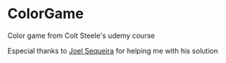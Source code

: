 # ColorGame
Color game from Colt Steele's udemy course 

Especial thanks to [Joel Sequeira](https://github.com/joelseq) for helping me with his solution
